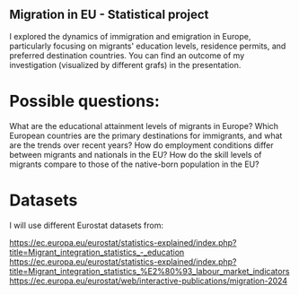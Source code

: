 ## Migration in EU - Statistical project

I explored the dynamics of immigration and emigration in Europe, particularly focusing on migrants' education levels, residence permits, and preferred destination countries. You can find an outcome of my investigation (visualized by different grafs) in the presentation. 

# Possible questions:

What are the educational attainment levels of migrants in Europe?
Which European countries are the primary destinations for immigrants, and what are the trends over recent years?
How do employment conditions differ between migrants and nationals in the EU?
How do the skill levels of migrants compare to those of the native-born population in the EU?

# Datasets
I will use different Eurostat datasets from:

https://ec.europa.eu/eurostat/statistics-explained/index.php?title=Migrant_integration_statistics_-_education
https://ec.europa.eu/eurostat/statistics-explained/index.php?title=Migrant_integration_statistics_%E2%80%93_labour_market_indicators
https://ec.europa.eu/eurostat/web/interactive-publications/migration-2024
